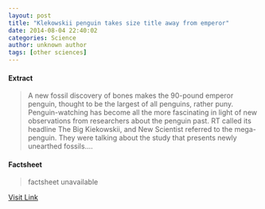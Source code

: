 ```yaml
---
layout: post
title: "Klekowskii penguin takes size title away from emperor"
date: 2014-08-04 22:40:02
categories: Science
author: unknown author
tags: [other sciences]
---
```



#### Extract
>A new fossil discovery of bones makes the 90-pound emperor penguin, thought to be the largest of all penguins, rather puny. Penguin-watching has become all the more fascinating in light of new observations from researchers about the penguin past. RT called its headline The Big Kiekowskii, and New Scientist referred to the mega-penguin. They were talking about the study that presents newly unearthed fossils....

#### Factsheet
>factsheet unavailable

[Visit Link](http://phys.org/news326394977.html)


